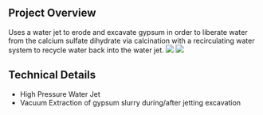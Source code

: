 ## Project Overview
Uses a water jet to erode and excavate gypsum in order to liberate water from the calcium sulfate dihydrate via calcination with a recirculating water system to recycle water back into the water jet.
![](/projects/esi/Saturated_Water_Recycling_System.png)
![](/projects/esi/System_Design.PNG)
## Technical Details
* High Pressure Water Jet
* Vacuum Extraction of gypsum slurry during/after jetting excavation